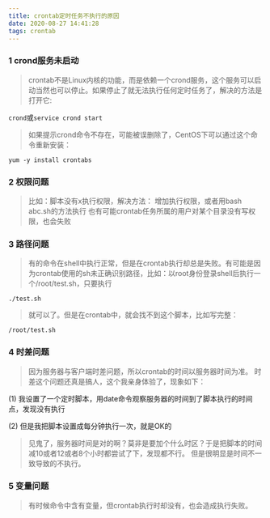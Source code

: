 ```yaml
---
title: crontab定时任务不执行的原因
date: 2020-08-27 14:41:28
tags: crontab
---
```

### 1 crond服务未启动

> crontab不是Linux内核的功能，而是依赖一个crond服务，这个服务可以启动当然也可以停止。如果停止了就无法执行任何定时任务了，解决的方法是打开它:

`crond`或`service crond start`

> 如果提示crond命令不存在，可能被误删除了，CentOS下可以通过这个命令重新安装：

`yum -y install crontabs`

### 2 权限问题

> 比如：脚本没有x执行权限，解决方法：
增加执行权限，或者用bash abc.sh的方法执行
也有可能crontab任务所属的用户对某个目录没有写权限，也会失败

### 3 路径问题

> 有的命令在shell中执行正常，但是在crontab执行却总是失败。有可能是因为crontab使用的sh未正确识别路径，比如：以root身份登录shell后执行一个/root/test.sh，只要执行

`./test.sh`

> 就可以了。但是在crontab中，就会找不到这个脚本，比如写完整：

`/root/test.sh`

### 4 时差问题

> 因为服务器与客户端时差问题，所以crontab的时间以服务器时间为准。
时差这个问题还真是搞人，这个我亲身体验了，现象如下：

(1) 我设置了一个定时脚本，用date命令观察服务器的时间到了脚本执行的时间点，发现没有执行

(2) 但是我把脚本设置成每分钟执行一次，就是OK的

> 见鬼了，服务器时间是对的啊？莫非是要加个什么时区？于是把脚本的时间减10或者12或者8个小时都尝试了下，发现都不行。
但是很明显是时间不一致导致的不执行。

### 5 变量问题
> 有时候命令中含有变量，但crontab执行时却没有，也会造成执行失败。